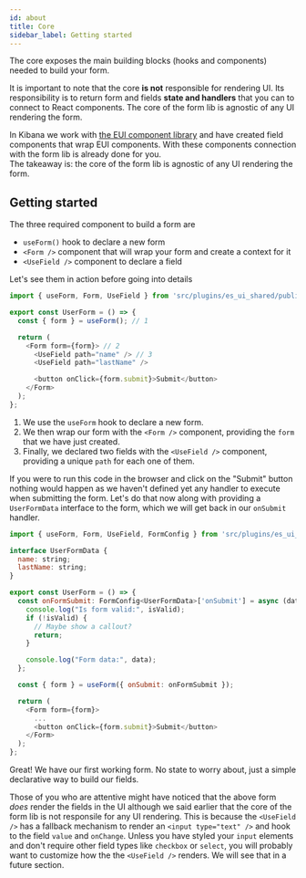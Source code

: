 ```yaml
---
id: about
title: Core
sidebar_label: Getting started
---
```


The core exposes the main building blocks (hooks and components) needed to build your form.

It is important to note that the core **is not** responsible for rendering UI. Its responsibility is to return form and fields **state and handlers** that you can to connect to React components. The core of the form lib is agnostic of any UI rendering the form.

In Kibana we work with [the EUI component library](https://elastic.github.io/eui) and have created field components that wrap EUI components. With these components connection with the form lib is already done for you.  
The takeaway is: the core of the form lib is agnostic of any UI rendering the form.

## Getting started

The three required component to build a form are

- `useForm()` hook to declare a new form
- `<Form />` component that will wrap your form and create a context for it
- `<UseField />` component to declare a field

Let's see them in action before going into details

```js
import { useForm, Form, UseField } from 'src/plugins/es_ui_shared/public';

export const UserForm = () => {
  const { form } = useForm(); // 1

  return (
    <Form form={form}> // 2
      <UseField path="name" /> // 3 
      <UseField path="lastName" />

      <button onClick={form.submit}>Submit</button>
    </Form>
  );
};
```

1. We use the `useForm` hook to declare a new form.
2. We then wrap our form with the `<Form />` component, providing the `form` that we have just created.
3. Finally, we declared two fields with the `<UseField />` component, providing a unique `path` for each one of them.

If you were to run this code in the browser and click on the "Submit" button nothing would happen as we haven't defined yet any handler to execute when submitting the form. Let's do that now along with providing a `UserFormData` interface to the form, which we will get back in our `onSubmit` handler.

```js
import { useForm, Form, UseField, FormConfig } from 'src/plugins/es_ui_shared/public';

interface UserFormData {
  name: string;
  lastName: string;
}

export const UserForm = () => {
  const onFormSubmit: FormConfig<UserFormData>['onSubmit'] = async (data, isValid) => {
    console.log("Is form valid:", isValid);
    if (!isValid) {
      // Maybe show a callout?
      return;
    }

    console.log("Form data:", data);
  };

  const { form } = useForm({ onSubmit: onFormSubmit });

  return (
    <Form form={form}>
      ...
      <button onClick={form.submit}>Submit</button>
    </Form>
  );
};
```

Great! We have our first working form. No state to worry about, just a simple declarative way to build our fields.

Those of you who are attentive might have noticed that the above form _does_ render the fields in the UI although we said earlier that the core of the form lib is not responsile for any UI rendering. This is because the `<UseField />` has a fallback mechanism to render an `<input type="text" />` and hook to the field `value` and `onChange`. Unless you have styled your `input` elements and don't require other field types like `checkbox` or `select`, you will probably want to customize how the the `<UseField />` renders. We will see that in a future section.
